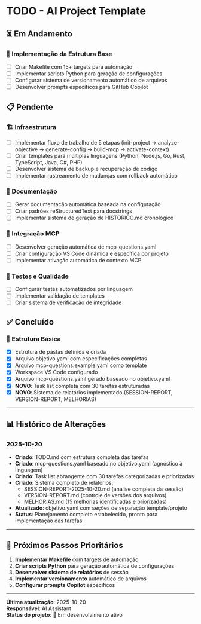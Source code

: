 # TODO - AI Project Template

## ⏳ Em Andamento

### 🔧 Implementação da Estrutura Base
- [ ] Criar Makefile com 15+ targets para automação
- [ ] Implementar scripts Python para geração de configurações
- [ ] Configurar sistema de versionamento automático de arquivos
- [ ] Desenvolver prompts específicos para GitHub Copilot

## 📋 Pendente

### 🏗️ Infraestrutura
- [ ] Implementar fluxo de trabalho de 5 etapas (init-project → analyze-objective → generate-config → build-mcp → activate-context)
- [ ] Criar templates para múltiplas linguagens (Python, Node.js, Go, Rust, TypeScript, Java, C#, PHP)
- [ ] Desenvolver sistema de backup e recuperação de código
- [ ] Implementar rastreamento de mudanças com rollback automático

### 📖 Documentação
- [ ] Gerar documentação automática baseada na configuração
- [ ] Criar padrões reStructuredText para docstrings
- [ ] Implementar sistema de geração de HISTORICO.md cronológico

### 🔌 Integração MCP
- [ ] Desenvolver geração automática de mcp-questions.yaml
- [ ] Criar configuração VS Code dinâmica e específica por projeto
- [ ] Implementar ativação automática de contexto MCP

### 🧪 Testes e Qualidade
- [ ] Configurar testes automatizados por linguagem
- [ ] Implementar validação de templates
- [ ] Criar sistema de verificação de integridade

## ✅ Concluído

### 📁 Estrutura Básica
- [x] Estrutura de pastas definida e criada
- [x] Arquivo objetivo.yaml com especificações completas
- [x] Arquivo mcp-questions.example.yaml como template
- [x] Workspace VS Code configurado
- [x] Arquivo mcp-questions.yaml gerado baseado no objetivo.yaml
- [x] **NOVO**: Task list completa com 30 tarefas estruturadas
- [x] **NOVO**: Sistema de relatórios implementado (SESSION-REPORT, VERSION-REPORT, MELHORIAS)

---

## 📊 Histórico de Alterações

### 2025-10-20
- **Criado**: TODO.md com estrutura completa das tarefas
- **Criado**: mcp-questions.yaml baseado no objetivo.yaml (agnóstico à linguagem)
- **Criado**: Task list abrangente com 30 tarefas categorizadas e priorizadas
- **Criado**: Sistema completo de relatórios:
  - SESSION-REPORT-2025-10-20.md (análise completa da sessão)
  - VERSION-REPORT.md (controle de versões dos arquivos)
  - MELHORIAS.md (15 melhorias identificadas e priorizadas)
- **Atualizado**: objetivo.yaml com seções de separação template/projeto
- **Status**: Planejamento completo estabelecido, pronto para implementação das tarefas

---

## 🎯 Próximos Passos Prioritários

1. **Implementar Makefile** com targets de automação
2. **Criar scripts Python** para geração automática de configurações
3. **Desenvolver sistema de relatórios** de sessão
4. **Implementar versionamento** automático de arquivos
5. **Configurar prompts Copilot** específicos

---

**Última atualização**: 2025-10-20  
**Responsável**: AI Assistant  
**Status do projeto**: 🚧 Em desenvolvimento ativo